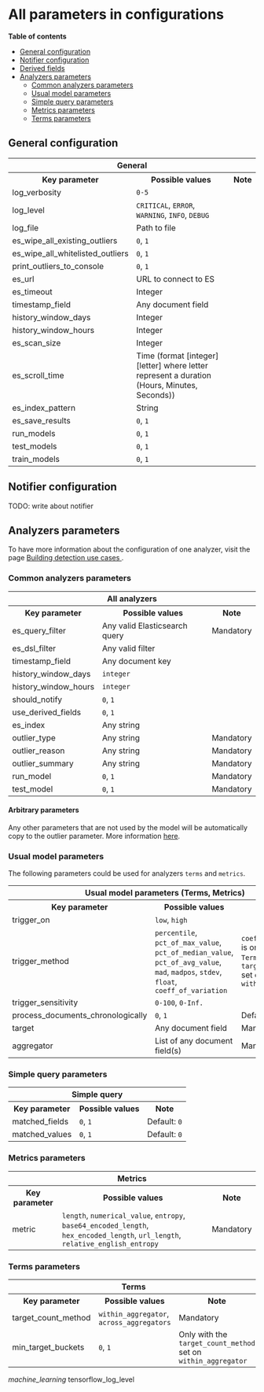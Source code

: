 # All parameters in configurations

**Table of contents**
- [General configuration](#general-configuration)
- [Notifier configuration](#notifier-configuration)
- [Derived fields](CONFIG_OUTLIERS.md#derived-fields)
- [Analyzers parameters](#analyzers-parameters)
  - [Common analyzers parameters](#common-analyzers-parameters)
  - [Usual model parameters](#usual-model-parameters)
  - [Simple query parameters](#simple-query-parameters)
  - [Metrics parameters](#metrics-parameters)
  - [Terms parameters](#terms-parameters)


## General configuration
<table class="tg">
  <tr>
   <th colspan="3">General</th>
  </tr>
  <tr>
    <th class="tg-0pky">Key parameter</th>
    <th class="tg-0pky">Possible values</th>
    <th class="tg-0pky">Note</th>
  </tr>
  <tr>
    <td class="tg-0pky">log_verbosity</td>
    <td class="tg-0pky"><code>0-5</code></td>
    <td class="tg-0pky"></td>
  </tr>
  <tr>
    <td class="tg-0pky">log_level</td>
    <td class="tg-0pky"><code>CRITICAL</code>, <code>ERROR</code>, <code>WARNING</code>, <code>INFO</code>, <code>DEBUG</code></td>
    <td class="tg-0pky"></td>
  </tr>
  <tr>
    <td class="tg-0pky">log_file</td>
    <td class="tg-0pky">Path to file</td>
    <td class="tg-0pky"></td>
  </tr>
  <tr>
    <td class="tg-0pky">es_wipe_all_existing_outliers</td>
    <td class="tg-0pky"><code>0</code>, <code>1</code></td>
    <td class="tg-0pky"></td>
  </tr>
  <tr>
    <td class="tg-0pky">es_wipe_all_whitelisted_outliers</td>
    <td class="tg-0pky"><code>0</code>, <code>1</code></td>
    <td class="tg-0pky"></td>
  </tr>
  <tr>
    <td class="tg-0pky">print_outliers_to_console</td>
    <td class="tg-0pky"><code>0</code>, <code>1</code></td>
    <td class="tg-0pky"></td>
  </tr>
  <tr>
    <td class="tg-0pky">es_url</td>
    <td class="tg-0pky">URL to connect to ES</td>
    <td class="tg-0pky"></td>
  </tr>
  <tr>
    <td class="tg-0pky">es_timeout</td>
    <td class="tg-0pky">Integer</td>
    <td class="tg-0pky"></td>
  </tr>
  <tr>
    <td class="tg-0pky">timestamp_field</td>
    <td class="tg-0pky">Any document field</td>
    <td class="tg-0pky"></td>
  </tr>
  <tr>
    <td class="tg-0pky">history_window_days</td>
    <td class="tg-0pky">Integer</td>
    <td class="tg-0pky"></td>
  </tr>
  <tr>
    <td class="tg-0pky">history_window_hours</td>
    <td class="tg-0pky">Integer</td>
    <td class="tg-0pky"></td>
  </tr>
  <tr>
    <td class="tg-0pky">es_scan_size</td>
    <td class="tg-0pky">Integer</td>
    <td class="tg-0pky"></td>
  </tr>
  <tr>
    <td class="tg-0pky">es_scroll_time</td>
    <td class="tg-0pky">Time (format [integer][letter] where letter represent a duration (Hours, Minutes, Seconds))</td>
    <td class="tg-0pky"></td>
  </tr>
  <tr>
    <td class="tg-0pky">es_index_pattern</td>
    <td class="tg-0pky">String</td>
    <td class="tg-0pky"></td>
  </tr>
  <tr>
    <td class="tg-0pky">es_save_results</td>
    <td class="tg-0pky"><code>0</code>, <code>1</code></td>
    <td class="tg-0pky"></td>
  </tr>
  <tr>
    <td class="tg-0pky">run_models</td>
    <td class="tg-0pky"><code>0</code>, <code>1</code></td>
    <td class="tg-0pky"></td>
  </tr>
  <tr>
    <td class="tg-0pky">test_models</td>
    <td class="tg-0pky"><code>0</code>, <code>1</code></td>
    <td class="tg-0pky"></td>
  </tr>
  <tr>
    <td class="tg-0pky">train_models</td>
    <td class="tg-0pky"><code>0</code>, <code>1</code></td>
    <td class="tg-0pky"></td>
  </tr>
</table>


## Notifier configuration
TODO: write about notifier


## Analyzers parameters

To have more information about the configuration of one analyzer, visit the page [Building detection use cases
](CONFIG_OUTLIERS.md).

### Common analyzers parameters
<table>
  <tr>
    <th colspan="3">All analyzers</th>
  </tr>
  <tr>
    <th class="tg-0pky">Key parameter</th>
    <th class="tg-0pky">Possible values</th>
    <th class="tg-0pky">Note</th>
  </tr>
  <tr>
    <td class="tg-0pky">es_query_filter</td>
    <td class="tg-0pky">Any valid Elasticsearch query</td>
    <td class="tg-c3ow">Mandatory</td>
  </tr>
  <tr>
    <td class="tg-0pky">es_dsl_filter</td>
    <td class="tg-0pky">Any valid filter</td>
    <td class="tg-0pky"></td>
  </tr>
  <tr>
    <td class="tg-0pky">timestamp_field</td>
    <td class="tg-0pky">Any document key</td>
    <td class="tg-0pky"></td>
  </tr>
  <tr>
    <td class="tg-0pky">history_window_days</td>
    <td class="tg-0pky"><code>integer</code></td>
    <td class="tg-0pky"></td>
  </tr>
  <tr>
    <td class="tg-0pky">history_window_hours</td>
    <td class="tg-0pky"><code>integer</code></td>
    <td class="tg-0pky"></td>
  </tr>
  <tr>
    <td class="tg-0pky">should_notify</td>
    <td class="tg-0pky"><code>0</code>, <code>1</code></td>
    <td class="tg-0pky"></td>
  </tr>
  <tr>
    <td class="tg-0pky">use_derived_fields</td>
    <td class="tg-0pky"><code>0</code>, <code>1</code></td>
    <td class="tg-0pky"></td>
  </tr>
  <tr>
    <td class="tg-0pky">es_index</td>
    <td class="tg-0pky">Any string</td>
    <td class="tg-0pky"></td>
  </tr>
  <tr>
    <td class="tg-0pky">outlier_type</td>
    <td class="tg-0pky">Any string</td>
    <td class="tg-0pky">Mandatory</td>
  </tr>
  <tr>
    <td class="tg-0pky">outlier_reason</td>
    <td class="tg-0pky">Any string</td>
    <td class="tg-0pky">Mandatory</td>
  </tr>
  <tr>
    <td class="tg-0pky">outlier_summary</td>
    <td class="tg-0pky">Any string</td>
    <td class="tg-0pky">Mandatory</td>
  </tr>
  <tr>
    <td class="tg-0pky">run_model</td>
    <td class="tg-0pky"><code>0</code>, <code>1</code></td>
    <td class="tg-0pky">Mandatory</td>
  </tr>
  <tr>
    <td class="tg-0pky">test_model</td>
    <td class="tg-0pky"><code>0</code>, <code>1</code></td>
    <td class="tg-0pky">Mandatory</td>
  </tr>
</table>

#### Arbitrary parameters
Any other parameters that are not used by the model will be automatically copy to the outlier parameter. More information [here](CONFIG_OUTLIERS.md#arbitrary-parameters).


### Usual model parameters

The following parameters could be used for analyzers `terms` and `metrics`.
<table>
  <tr>
    <th colspan="3">Usual model parameters (Terms, Metrics)</th>
  </tr>
  <tr>
    <th class="tg-0pky">Key parameter</th>
    <th class="tg-0pky">Possible values</th>
    <th class="tg-0pky">Note</th>
  </tr>
  <tr>
    <td class="tg-0pky">trigger_on</td>
    <td class="tg-0pky"><code>low</code>, <code>high</code></td>
    <td class="tg-0pky"></td>
  </tr>
  <tr>
    <td class="tg-0pky">trigger_method</td>
    <td class="tg-0pky"><code>percentile</code>, <code>pct_of_max_value</code>, <code>pct_of_median_value</code>, <code>pct_of_avg_value</code>, <code>mad</code>, <code>madpos</code>, <code>stdev</code>, <code>float</code>, <code>coeff_of_variation</code></td>
    <td class="tg-0pky"><code>coeff_of_variation</code> is only adapt for <code>Terms</code> with <code>target_count_method</code> set on <code>within_aggregator</code></td>
  </tr>
  <tr>
    <td class="tg-0pky">trigger_sensitivity</td>
    <td class="tg-0pky"><code>0-100</code>, <code>0-Inf.</code></td>
    <td class="tg-0pky"></td>
  </tr>
  <tr>
    <td class="tg-0pky">process_documents_chronologically</td>
    <td class="tg-0pky"><code>0</code>, <code>1</code></td>
    <td class="tg-0pky">Default: <code>0</code></td>
  </tr>
  <tr>
    <td class="tg-0pky">target</td>
    <td class="tg-0pky">Any document field</td>
    <td class="tg-0pky">Mandatory</td>
  </tr>
  <tr>
    <td class="tg-0pky">aggregator</td>
    <td class="tg-0pky">List of any document field(s)</td>
    <td class="tg-0pky">Mandatory</td>
  </tr>
</table>

### Simple query parameters

<table>
  <tr>
    <th colspan="3">Simple query</th>
  </tr>
  <tr>
    <th class="tg-0pky">Key parameter</th>
    <th class="tg-0pky">Possible values</th>
    <th class="tg-0pky">Note</th>
  </tr>
  <tr>
    <td class="tg-0pky">matched_fields</td>
    <td class="tg-0pky"><code>0</code>, <code>1</code></td>
    <td class="tg-0pky">Default: <code>0</code></td>
  </tr>
  <tr>
    <td class="tg-0pky">matched_values</td>
    <td class="tg-0pky"><code>0</code>, <code>1</code></td>
    <td class="tg-0pky">Default: <code>0</code></td>
  </tr>
</table>

### Metrics parameters

<table>
  <tr>
    <th colspan="3">Metrics</th>
  </tr>
  <tr>
    <th class="tg-0pky">Key parameter</th>
    <th class="tg-0pky">Possible values</th>
    <th class="tg-0pky">Note</th>
  </tr>
  <tr>
    <td class="tg-0pky">metric</td>
    <td class="tg-0pky"><code>length</code>, <code>numerical_value</code>, <code>entropy</code>, <code>base64_encoded_length</code>, <code>hex_encoded_length</code>, <code>url_length</code>, <code>relative_english_entropy</code></td>
    <td class="tg-0pky">Mandatory</td>
  </tr>
</table>


### Terms parameters

<table>
  <tr>
    <th colspan="3">Terms</th>
  </tr>
  <tr>
    <th class="tg-0pky">Key parameter</th>
    <th class="tg-0pky">Possible values</th>
    <th class="tg-0pky">Note</th>
  </tr>
  <tr>
    <td class="tg-0pky">target_count_method</td>
    <td class="tg-0pky"><code>within_aggregator</code>, <code>across_aggregators</code></td>
    <td class="tg-0pky">Mandatory</td>
  </tr>
  <tr>
    <td class="tg-0pky">min_target_buckets</td>
    <td class="tg-0pky"><code>0</code>, <code>1</code></td>
    <td class="tg-0pky">Only with the <code>target_count_method</code> set on <code>within_aggregator</code></td>
  </tr>
</table>

*machine_learning*
tensorflow_log_level